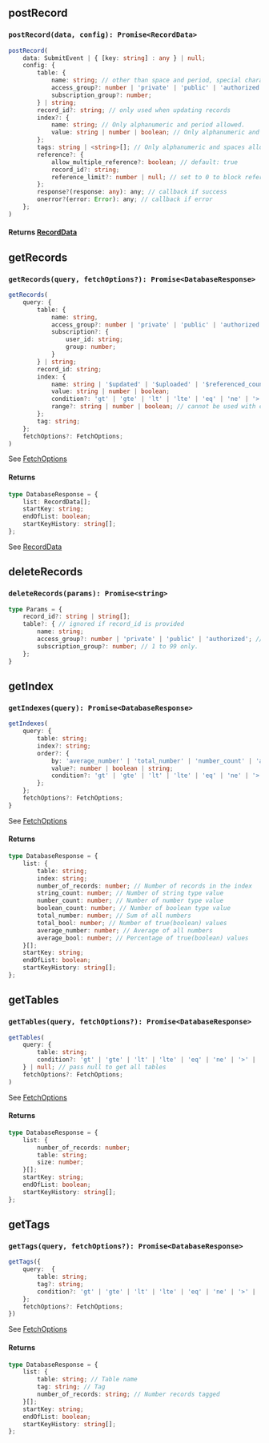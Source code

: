 ## postRecord

### `postRecord(data, config): Promise<RecordData>`

```ts
postRecord(
    data: SubmitEvent | { [key: string] : any } | null;
    config: {
        table: {
            name: string; // other than space and period, special characters are not allowed 
            access_group?: number | 'private' | 'public' | 'authorized';  // 0 to 99 if using number. Default: 'public'
            subscription_group?: number;
        } | string;
        record_id?: string; // only used when updating records
        index?: {
            name: string; // Only alphanumeric and period allowed.
            value: string | number | boolean; // Only alphanumeric and spaces allowed.
        };
        tags: string | <string>[]; // Only alphanumeric and spaces allowed.
        reference?: {
            allow_multiple_reference?: boolean; // default: true
            record_id?: string;
            reference_limit?: number | null; // set to 0 to block referencing
        };
        response?(response: any): any; // callback if success
        onerror?(error: Error): any; // callback if error
    };
)
```
#### Returns [RecordData](/api-reference/data-types/#recorddata)

## getRecords

### `getRecords(query, fetchOptions?): Promise<DatabaseResponse>`

```ts
getRecords(
    query: {
        table: {
            name: string,
            access_group?: number | 'private' | 'public' | 'authorized'; // 0 to 99 if using number. Default: 'public'
            subscription?: {
                user_id: string;
                group: number;
            }
        } | string;
        record_id: string;
        index: {
            name: string | '$updated' | '$uploaded' | '$referenced_count' | '$user_id';
            value: string | number | boolean;
            condition?: 'gt' | 'gte' | 'lt' | 'lte' | 'eq' | 'ne' | '>' | '>=' | '<' | '<=' | '=' | '!='; // cannot be used with range. Default: '='
            range?: string | number | boolean; // cannot be used with condition
        };
        tag: string;
    };
    fetchOptions?: FetchOptions;
)
```

See [FetchOptions](/api-reference/data-types/#fetch-options)

#### Returns <!-- DatabaseResponse -->

```ts
type DatabaseResponse = {
    list: RecordData[];
    startKey: string;
    endOfList: boolean;
    startKeyHistory: string[];
};
```
See [RecordData](/api-reference/data-types/#recorddata)

## deleteRecords

### `deleteRecords(params): Promise<string>`

```ts
type Params = {
    record_id?: string | string[];
    table?: { // ignored if record_id is provided
        name: string;
        access_group?: number | 'private' | 'public' | 'authorized'; // Default = 'public'
        subscription_group?: number; // 1 to 99 only.
    };
}
```

## getIndex

### `getIndexes(query): Promise<DatabaseResponse>`

```ts
getIndexes(
    query: {
        table: string;
        index?: string;
        order?: {
            by: 'average_number' | 'total_number' | 'number_count' | 'average_bool' | 'total_bool' | 'bool_count' | 'string_count' | 'index_name';
            value?: number | boolean | string;
            condition?: 'gt' | 'gte' | 'lt' | 'lte' | 'eq' | 'ne' | '>' | '>=' | '<' | '<=' | '=' | '!=';
        };
    };
    fetchOptions?: FetchOptions;
}
```

See [FetchOptions](/api-reference/data-types/#fetch-options)

#### Returns

```ts
type DatabaseResponse = {
    list: {
        table: string;
        index: string;
        number_of_records: number; // Number of records in the index
        string_count: number; // Number of string type value
        number_count: number; // Number of number type value
        boolean_count: number; // Number of boolean type value
        total_number: number; // Sum of all numbers
        total_bool: number; // Number of true(boolean) values
        average_number: number; // Average of all numbers
        average_bool: number; // Percentage of true(boolean) values
    }[];
    startKey: string;
    endOfList: boolean;
    startKeyHistory: string[];
};
```

## getTables

### `getTables(query, fetchOptions?): Promise<DatabaseResponse>`

```ts
getTables(
    query: {
        table: string;
        condition?: 'gt' | 'gte' | 'lt' | 'lte' | 'eq' | 'ne' | '>' | '>=' | '<' | '<=' | '=' | '!=';
    } | null; // pass null to get all tables
    fetchOptions?: FetchOptions;
)
```

See [FetchOptions](/api-reference/data-types/#fetch-options)

#### Returns

```ts
type DatabaseResponse = {
    list: {
        number_of_records: number; 
        table: string; 
        size: number;
    }[];
    startKey: string;
    endOfList: boolean;
    startKeyHistory: string[];
};
```

## getTags

### `getTags(query, fetchOptions?): Promise<DatabaseResponse>`

```ts
getTags({
    query:  {
        table: string;
        tag?: string;
        condition?: 'gt' | 'gte' | 'lt' | 'lte' | 'eq' | 'ne' | '>' | '>=' | '<' | '<=' | '=' | '!=';
    };
    fetchOptions?: FetchOptions;
})
```

See [FetchOptions](/api-reference/data-types/#fetch-options)

#### Returns

```ts
type DatabaseResponse = {
    list: {
        table: string; // Table name
        tag: string; // Tag
        number_of_records: string; // Number records tagged
    }[];
    startKey: string;
    endOfList: boolean;
    startKeyHistory: string[];
};
```